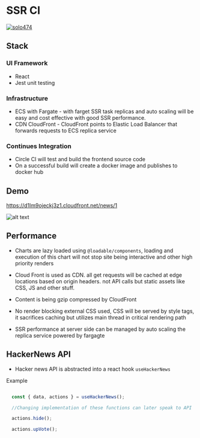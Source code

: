 
# SSR CI

[![solo474](https://circleci.com/gh/solo474/ssr-ci.svg?style=svg)](https://app.circleci.com/pipelines/github/solo474/ssr-ci?branch=master)

## Stack

### UI Framework
 - React
 - Jest unit testing

### Infrastructure
 - ECS with Fargate - with farget SSR task replicas and auto scaling will be easy and cost effective with good SSR performance.
 - CDN CloudFront - CloudFront points to Elastic Load Balancer that forwards requests to ECS replica service

### Continues Integration  
  - Circle CI will test and build the frontend source code
  - On a successful build will create a docker image and publishes to docker hub
 
## Demo

https://d1lm9ojeckj3z1.cloudfront.net/news/1

![alt text](https://raw.githubusercontent.com/solo474/ssr-ci/master/fargate.jpg "Diagram")

## Performance

 - Charts are lazy loaded using `@loadable/components`, loading and execution of this chart will not stop site being interactive and other high priority renders

 - Cloud Front is used as CDN. all get requests will be cached at edge locations based on origin headers. not API calls but static assets like CSS, JS and other stuff.

 - Content is being  gzip compressed by CloudFront

 - No render blocking external CSS used, CSS will be served by style tags, it sacrifices caching but utilizes main thread in critical rendering path

 - SSR performance at server side can be managed by auto scaling the replica service powered by fargagte

 ## HackerNews API

 - Hacker news API is abstracted into a react hook `useHackerNews`

 Example

 ```javascript

   const { data, actions } = useHackerNews();

   //Changing implementation of these functions can later speak to API

   actions.hide();

   actions.upVote();

 ```
